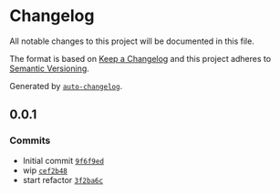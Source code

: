 # Changelog

All notable changes to this project will be documented in this file.

The format is based on [Keep a Changelog](https://keepachangelog.com/en/1.0.0/)
and this project adheres to [Semantic Versioning](https://semver.org/spec/v2.0.0.html).

Generated by [`auto-changelog`](https://github.com/CookPete/auto-changelog).

## 0.0.1

### Commits

- Initial commit [`9f6f9ed`](https://github.com/substrate-system/signs/commit/9f6f9edd8c2d6ba48aeb90e548fbf3410ba7c5ca)
- wip [`cef2b48`](https://github.com/substrate-system/signs/commit/cef2b48dbb905059d481ae8bfcac0ef4d287aeb4)
- start refactor [`3f2ba6c`](https://github.com/substrate-system/signs/commit/3f2ba6cdb16e004529d5a5421edf97026a5c5154)
